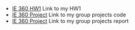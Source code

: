 

* [IE 360 HW1](ıe360_2020402165.pdf) Link to my HW1
* [IE 360 Project](https://bu-ie-360.github.io/spring24-hsynkzlts/group26_ie360.ipynb) Link to my group projects code
* [IE 360 Project](https://bu-ie-360.github.io/spring24-hsynkzlts/ie360_group26_project_report.pdf) Link to my group projects report

